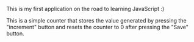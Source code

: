 This is my first application on the road to learning JavaScript :)

This is a simple counter that stores the value generated by pressing the "increment" button 
and resets the counter to 0 after pressing the "Save" button.
